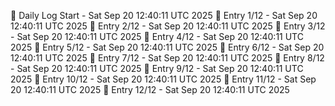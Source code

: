 📅 Daily Log Start - Sat Sep 20 12:40:11 UTC 2025
📌 Entry 1/12 - Sat Sep 20 12:40:11 UTC 2025
📌 Entry 2/12 - Sat Sep 20 12:40:11 UTC 2025
📌 Entry 3/12 - Sat Sep 20 12:40:11 UTC 2025
📌 Entry 4/12 - Sat Sep 20 12:40:11 UTC 2025
📌 Entry 5/12 - Sat Sep 20 12:40:11 UTC 2025
📌 Entry 6/12 - Sat Sep 20 12:40:11 UTC 2025
📌 Entry 7/12 - Sat Sep 20 12:40:11 UTC 2025
📌 Entry 8/12 - Sat Sep 20 12:40:11 UTC 2025
📌 Entry 9/12 - Sat Sep 20 12:40:11 UTC 2025
📌 Entry 10/12 - Sat Sep 20 12:40:11 UTC 2025
📌 Entry 11/12 - Sat Sep 20 12:40:11 UTC 2025
📌 Entry 12/12 - Sat Sep 20 12:40:11 UTC 2025
